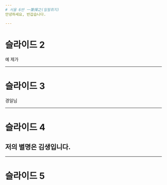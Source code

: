 ```yaml
---
# 서울 6반 一筆揮之(일필휘지)
안녕하세요, 반갑습니다.

---
```

# 슬라이드 2
예 제가 

---
# 슬라이드 3
경일님

---
# 슬라이드 4

## 저의 별명은 김생입니다.

---
# 슬라이드 5

